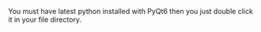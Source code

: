 You must have latest python installed with PyQt6 then you just double click it in your file directory.
